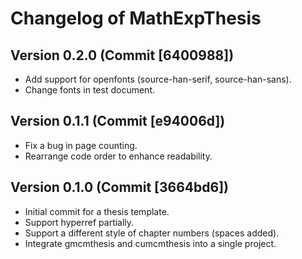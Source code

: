 # Changelog of MathExpThesis

## Version 0.2.0 (Commit [6400988])

* Add support for openfonts (source-han-serif, source-han-sans).
* Change fonts in test document.

## Version 0.1.1 (Commit [e94006d])

* Fix a bug in page counting.
* Rearrange code order to enhance readability.

## Version 0.1.0 (Commit [3664bd6])

* Initial commit for a thesis template.
* Support hyperref partially.
* Support a different style of chapter numbers (spaces added).
* Integrate gmcmthesis and cumcmthesis into a single project.